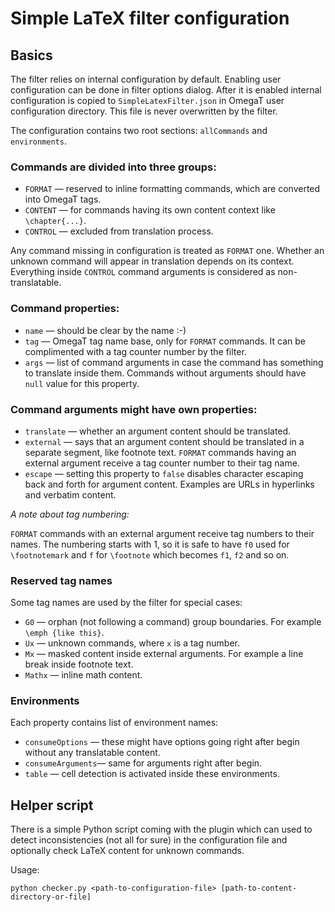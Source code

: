 # Simple LaTeX filter configuration

## Basics
The filter relies on internal configuration by default. Enabling user configuration can be done in filter options dialog.
After it is enabled internal configuration is copied to `SimpleLatexFilter.json` in OmegaT user configuration directory.
This file is never overwritten by the filter.

The configuration contains two root sections: `allCommands` and `environments`.

### Commands are divided into three groups:
* `FORMAT` — reserved to inline formatting commands, which are converted into OmegaT tags.
* `CONTENT` — for commands having its own content context like `\chapter{...}`.
* `CONTROL` — excluded from translation process.

Any command missing in configuration is treated as `FORMAT` one. Whether an unknown command will appear in translation
depends on its context. Everything inside `CONTROL` command arguments is considered as non-translatable.

### Command properties:
* `name` — should be clear by the name :-)
* `tag` — OmegaT tag name base, only for `FORMAT` commands. It can be complimented with a tag counter number by the filter.
* `args` — list of command arguments in case the command has something to translate inside them. Commands without
arguments should have `null` value for this property.

### Command arguments might have own properties:
* `translate` — whether an argument content should be translated.
* `external` — says that an argument content should be translated in a separate segment, like footnote text. `FORMAT`
commands having an external argument receive a tag counter number to their tag name. 
* `escape` — setting this property to `false` disables character escaping back and forth for argument content. Examples
are URLs in hyperlinks and verbatim content.

*A note about tag numbering:*

`FORMAT` commands with an external argument receive tag numbers to their names. The numbering starts with 1, so it is
safe to have `f0` used for `\footnotemark` and `f` for `\footnote` which becomes `f1`, `f2` and so on.

### Reserved tag names

Some tag names are used by the filter for special cases:
* `G0` — orphan (not following a command) group boundaries. For example `\emph {like this}`.
* `Ux` — unknown commands, where `x` is a tag number.
* `Mx` — masked content inside external arguments. For example a line break inside footnote text.
* `Mathx` — inline math content.

### Environments
Each property contains list of environment names:

* `consumeOptions` — these might have options going right after begin without any translatable content. 
* `consumeArguments`— same for arguments right after begin.
* `table` — cell detection is activated inside these environments.

## Helper script

There is a simple Python script coming with the plugin which can used to detect inconsistencies (not all for sure) in 
the configuration file and optionally check LaTeX content for unknown commands.

Usage:
```
python checker.py <path-to-configuration-file> [path-to-content-directory-or-file]
```